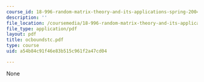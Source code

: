 ```yaml
---
course_id: 18-996-random-matrix-theory-and-its-applications-spring-2004
description: ''
file_location: /coursemedia/18-996-random-matrix-theory-and-its-applications-spring-2004/a54b84c91f46e83b515c961f2a47cd04_ocboundstc.pdf
file_type: application/pdf
layout: pdf
title: ocboundstc.pdf
type: course
uid: a54b84c91f46e83b515c961f2a47cd04

---
```

None